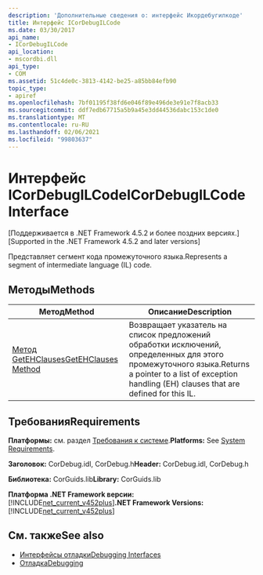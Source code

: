 ```yaml
---
description: 'Дополнительные сведения о: интерфейс Икордебугилкоде'
title: Интерфейс ICorDebugILCode
ms.date: 03/30/2017
api_name:
- ICorDebugILCode
api_location:
- mscordbi.dll
api_type:
- COM
ms.assetid: 51c4de0c-3813-4142-be25-a85bb84efb90
topic_type:
- apiref
ms.openlocfilehash: 7bf01195f38fd6e046f89e496de3e91e7f8acb33
ms.sourcegitcommit: ddf7edb67715a5b9a45e3dd44536dabc153c1de0
ms.translationtype: MT
ms.contentlocale: ru-RU
ms.lasthandoff: 02/06/2021
ms.locfileid: "99803637"
---
```

# <a name="icordebugilcode-interface"></a><span data-ttu-id="7036b-103">Интерфейс ICorDebugILCode</span><span class="sxs-lookup"><span data-stu-id="7036b-103">ICorDebugILCode Interface</span></span>

<span data-ttu-id="7036b-104">[Поддерживается в .NET Framework 4.5.2 и более поздних версиях.]</span><span class="sxs-lookup"><span data-stu-id="7036b-104">[Supported in the .NET Framework 4.5.2 and later versions]</span></span>  
  
 <span data-ttu-id="7036b-105">Представляет сегмент кода промежуточного языка.</span><span class="sxs-lookup"><span data-stu-id="7036b-105">Represents a segment of intermediate language (IL) code.</span></span>  
  
## <a name="methods"></a><span data-ttu-id="7036b-106">Методы</span><span class="sxs-lookup"><span data-stu-id="7036b-106">Methods</span></span>  
  
|<span data-ttu-id="7036b-107">Метод</span><span class="sxs-lookup"><span data-stu-id="7036b-107">Method</span></span>|<span data-ttu-id="7036b-108">Описание</span><span class="sxs-lookup"><span data-stu-id="7036b-108">Description</span></span>|  
|------------|-----------------|  
|[<span data-ttu-id="7036b-109">Метод GetEHClauses</span><span class="sxs-lookup"><span data-stu-id="7036b-109">GetEHClauses Method</span></span>](icordebugilcode-getehclauses-method.md)|<span data-ttu-id="7036b-110">Возвращает указатель на список предложений обработки исключений, определенных для этого промежуточного языка.</span><span class="sxs-lookup"><span data-stu-id="7036b-110">Returns a pointer to a list of exception handling (EH) clauses that are defined for this IL.</span></span>|  
  
## <a name="requirements"></a><span data-ttu-id="7036b-111">Требования</span><span class="sxs-lookup"><span data-stu-id="7036b-111">Requirements</span></span>  

 <span data-ttu-id="7036b-112">**Платформы:** см. раздел [Требования к системе](../../get-started/system-requirements.md).</span><span class="sxs-lookup"><span data-stu-id="7036b-112">**Platforms:** See [System Requirements](../../get-started/system-requirements.md).</span></span>  
  
 <span data-ttu-id="7036b-113">**Заголовок:** CorDebug.idl, CorDebug.h</span><span class="sxs-lookup"><span data-stu-id="7036b-113">**Header:** CorDebug.idl, CorDebug.h</span></span>  
  
 <span data-ttu-id="7036b-114">**Библиотека:** CorGuids.lib</span><span class="sxs-lookup"><span data-stu-id="7036b-114">**Library:** CorGuids.lib</span></span>  
  
 <span data-ttu-id="7036b-115">**Платформа .NET Framework версии:**[!INCLUDE[net_current_v452plus](../../../../includes/net-current-v452plus-md.md)]</span><span class="sxs-lookup"><span data-stu-id="7036b-115">**.NET Framework Versions:** [!INCLUDE[net_current_v452plus](../../../../includes/net-current-v452plus-md.md)]</span></span>  
  
## <a name="see-also"></a><span data-ttu-id="7036b-116">См. также</span><span class="sxs-lookup"><span data-stu-id="7036b-116">See also</span></span>

- [<span data-ttu-id="7036b-117">Интерфейсы отладки</span><span class="sxs-lookup"><span data-stu-id="7036b-117">Debugging Interfaces</span></span>](debugging-interfaces.md)
- [<span data-ttu-id="7036b-118">Отладка</span><span class="sxs-lookup"><span data-stu-id="7036b-118">Debugging</span></span>](index.md)
